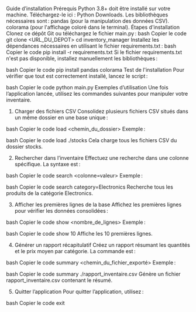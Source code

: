Guide d’installation
Prérequis
Python 3.8+ doit être installé sur votre machine. Téléchargez-le ici : Python Downloads.
Les bibliothèques nécessaires sont :
pandas (pour la manipulation des données CSV).
colorama (pour l'affichage coloré dans le terminal).
Étapes d'installation
Clonez ce dépôt Git ou téléchargez le fichier main.py :
bash
Copier le code
git clone <URL_DU_DEPOT>
cd inventory_manager
Installez les dépendances nécessaires en utilisant le fichier requirements.txt :
bash
Copier le code
pip install -r requirements.txt
Si le fichier requirements.txt n'est pas disponible, installez manuellement les bibliothèques :

bash
Copier le code
pip install pandas colorama
Test de l'installation
Pour vérifier que tout est correctement installé, lancez le script :

bash
Copier le code
python main.py
Exemples d’utilisation
Une fois l’application lancée, utilisez les commandes suivantes pour manipuler votre inventaire.

1. Charger des fichiers CSV
Consolidez plusieurs fichiers CSV situés dans un même dossier en une base unique :

bash
Copier le code
load <chemin_du_dossier>
Exemple :

bash
Copier le code
load ./stocks
Cela charge tous les fichiers CSV du dossier stocks.

2. Rechercher dans l’inventaire
Effectuez une recherche dans une colonne spécifique. La syntaxe est :

bash
Copier le code
search <colonne=valeur>
Exemple :

bash
Copier le code
search category=Electronics
Recherche tous les produits de la catégorie Electronics.

3. Afficher les premières lignes de la base
Affichez les premières lignes pour vérifier les données consolidées :

bash
Copier le code
show <nombre_de_lignes>
Exemple :

bash
Copier le code
show 10
Affiche les 10 premières lignes.

4. Générer un rapport récapitulatif
Créez un rapport résumant les quantités et le prix moyen par catégorie. La commande est :

bash
Copier le code
summary <chemin_du_fichier_exporté>
Exemple :

bash
Copier le code
summary ./rapport_inventaire.csv
Génère un fichier rapport_inventaire.csv contenant le résumé.

5. Quitter l’application
Pour quitter l’application, utilisez :

bash
Copier le code
exit
